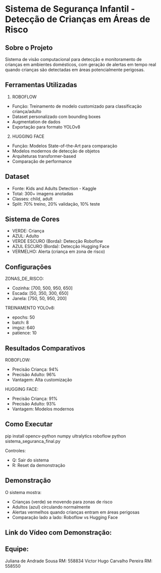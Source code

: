 # Sistema de Segurança Infantil - Detecção de Crianças em Áreas de Risco

## Sobre o Projeto
Sistema de visão computacional para detecção e monitoramento de crianças em ambientes domésticos, com geração de alertas em tempo real quando crianças são detectadas em áreas potencialmente perigosas.

## Ferramentas Utilizadas

1. ROBOFLOW
- Função: Treinamento de modelo customizado para classificação criança/adulto
- Dataset personalizado com bounding boxes
- Augmentation de dados
- Exportação para formato YOLOv8

2. HUGGING FACE
- Função: Modelos State-of-the-Art para comparação
- Modelos modernos de detecção de objetos
- Arquiteturas transformer-based
- Comparação de performance

## Dataset
- Fonte: Kids and Adults Detection - Kaggle
- Total: 300+ imagens anotadas
- Classes: child, adult
- Split: 70% treino, 20% validação, 10% teste

## Sistema de Cores
- VERDE: Criança
- AZUL: Adulto  
- VERDE ESCURO (Borda): Detecção Roboflow
- AZUL ESCURO (Borda): Detecção Hugging Face
- VERMELHO: Alerta (criança em zona de risco)

## Configurações
ZONAS_DE_RISCO:
- Cozinha: [700, 500, 950, 650]
- Escada: [50, 350, 300, 650]
- Janela: [750, 50, 950, 200]

TREINAMENTO YOLOv8:
- epochs: 50
- batch: 8
- imgsz: 640
- patience: 10

## Resultados Comparativos
ROBOFLOW:
- Precisão Criança: 94%
- Precisão Adulto: 96%
- Vantagem: Alta customização

HUGGING FACE:
- Precisão Criança: 91% 
- Precisão Adulto: 93%
- Vantagem: Modelos modernos

## Como Executar
pip install opencv-python numpy ultralytics roboflow
python sistema_seguranca_final.py

Controles:
- Q: Sair do sistema
- R: Reset da demonstração

## Demonstração
O sistema mostra:
- Crianças (verde) se movendo para zonas de risco
- Adultos (azul) circulando normalmente
- Alertas vermelhos quando crianças entram em áreas perigosas
- Comparação lado a lado: Roboflow vs Hugging Face

## Link do Vídeo com Demonstração:


## Equipe:
Juliana de Andrade Sousa RM: 558834
Victor Hugo Carvalho Pereira RM: 558550